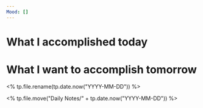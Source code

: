 ```yaml
---
Mood: []
---
```

# What I accomplished today


# What I want to accomplish tomorrow

<% tp.file.rename(tp.date.now("YYYY-MM-DD")) %>

<% tp.file.move("Daily Notes/" + tp.date.now("YYYY-MM-DD")) %>
